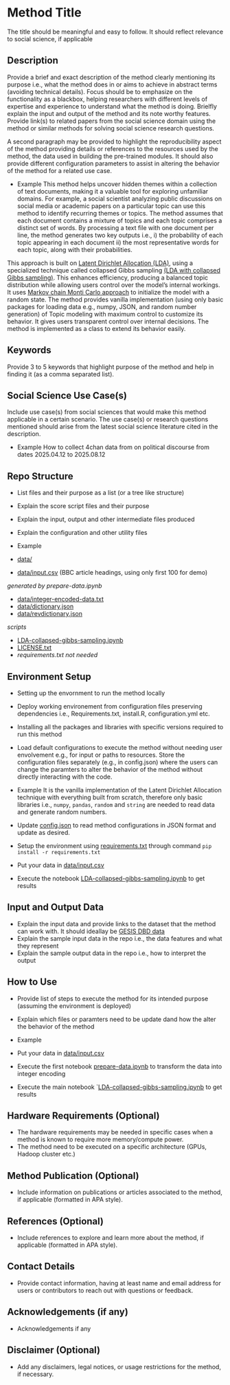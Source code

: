 # Method Title
The title should be meaningful and easy to follow. It should reflect relevance to social science, if applicable 

## Description
Provide a brief and exact description of the method clearly mentioning its purpose i.e., what the method does in or aims to achieve in abstract terms (avoiding technical details). Focus should be to emphasize on the functionality as a blackbox, helping researchers with different levels of expertise and experience to understand what the method is doing. Brielfly explain the input and output of the method and its note worthy features. Provide link(s) to related papers from the social science domain using the method or similar methods for solving social science research questions. 

A second paragraph may be provided to highlight the reproducibility aspect of the method providing details or references to the resources used by the method, the data used in building the pre-trained modules. It should also provide different configuration parameters to assist in altering the behavior of the method for a related use case. 

- Example
This method helps uncover hidden themes within a collection of text documents, making it a valuable tool for exploring unfamiliar domains. For example, a social scientist analyzing public discussions on social media or academic papers on a particular topic can use this method to identify recurring themes or topics. The method assumes that each document contains a mixture of topics and each topic comprises a distinct set of words. By processing a text file with one document per line, the method generates two key outputs i.e., i) the probability of each topic appearing in each document ii) the most representative words for each topic, along with their probabilities.

This approach is built on [Latent Dirichlet Allocation (LDA)](https://www.jmlr.org/papers/volume3/blei03a/blei03a.pdf?ref=http://githubhelp.com), using a specialized technique called collapsed Gibbs sampling [(LDA with collapsed Gibbs sampling)](https://www.cs.cmu.edu/~wcohen/10-605/papers/fastlda.pdf). This enhances efficiency, producing a balanced topic distribution while allowing users control over the model’s internal workings.
It uses [Markov chain Monti Carlo approach](https://en.wikipedia.org/wiki/Markov_chain_Monte_Carlo) to initialize the model with a random state. The method provides vanilla implementation (using only basic packages for loading data e.g., numpy, JSON, and random number generation) of Topic modeling with maximum control to customize its behavior. It gives users transparent control over internal decisions. The method is implemented as a class to extend its behavior easily. 

## Keywords
Provide 3 to 5 keywords that highlight purpose of the method and help in finding it (as a comma separated list).  

## Social Science Use Case(s)
Include use case(s) from social sciences that would make this method applicable in a certain scenario. The use case(s) or research questions mentioned should arise from the latest social science literature cited in the description.

- Example
How to collect 4chan data from on political discourse from dates 2025.04.12 to 2025.08.12
 

## Repo Structure
- List files and their purpose as a list (or a tree like structure)
- Explain the score script files and their purpose
- Explain the input, output and other intermediate files produced
- Explain the configuration and other utility files
  
- Example
- [data/](https://github.com/taimoorkhan-nlp/latent_dirichlet_allocation/tree/master/data/)
- [data/input.csv](https://github.com/taimoorkhan-nlp/latent_dirichlet_allocation/blob/master/data/input.csv) (BBC article headings, using only first 100 for demo)

*generated by prepare-data.ipynb*
- [data/integer-encoded-data.txt](https://github.com/taimoorkhan-nlp/latent_dirichlet_allocation/blob/master/data/integer-encoded-data.txt)
- [data/dictionary.json](https://github.com/taimoorkhan-nlp/latent_dirichlet_allocation/blob/master/data/dictionary.json)
- [data/revdictionary.json](https://github.com/taimoorkhan-nlp/latent_dirichlet_allocation/blob/master/data/revdictionary.json)

*scripts*
- [LDA-collapsed-gibbs-sampling.ipynb](https://github.com/taimoorkhan-nlp/latent_dirichlet_allocation/blob/master/LDA-collapsed-gibbs-sampling.ipynb)
- [LICENSE.txt](https://github.com/taimoorkhan-nlp/latent_dirichlet_allocation/blob/master/LICENSE.txt)
- *requirements.txt not needed*

## Environment Setup
- Setting up the envornment to run the method locally
- Deploy working environement from configuration files preserving dependencies i.e., Requirements.txt, install.R, configuration.yml etc.
- Installing all the packages and libraries with specific versions required to run this method
- Load default configurations to execute the method without needing user envolvement e.g., for input or paths to resources. Store the configuration files separately (e.g., in config.json) where the users can change the paramters to alter the behavior of the method without directly interacting with the code.

- Example
It is the vanilla implementation of the Latent Dirichlet Allocation technique with everything built from scratch, therefore only basic libraries i.e., `numpy`, `pandas`, `random` and `string` are needed to read data and generate random numbers.
- Update [config.json](config.json) to read method configurations in JSON format and update as desired. 
- Setup the environment using [requirements.txt](https://github.com/taimoorkhan-nlp/latent_dirichlet_allocation/blob/master/requirements.txt) through command `pip install -r requirements.txt`
- Put your data in [data/input.csv](data/input.csv)
- Execute the notebook [LDA-collapsed-gibbs-sampling.ipynb](LDA-collapsed-gibbs-sampling.ipynb) to get results

## Input and Output Data
- Explain the input data and provide links to the dataset that the method can work with. It should ideallay be [GESIS DBD data](https://www.gesis.org/en/institute/digital-behavioral-data)
- Explain the sample input data in the repo i.e., the data features and what they represent
- Explain the sample output data in the repo i.e., how to interpret the output  

## How to Use
- Provide list of steps to execute the method for its intended purpose (assuming the environment is deployed)
- Explain which files or paramters need to be update dand how the alter the behavior of the method

- Example
- Put your data in [data/input.csv](https://github.com/taimoorkhan-nlp/latent_dirichlet_allocation/blob/master/data/input.csv)
- Execute the first notebook [prepare-data.ipynb](https://github.com/taimoorkhan-nlp/latent_dirichlet_allocation/blob/master/prepare-data.ipynb) to transform the data into integer encoding
- Execute the main notebook `[LDA-collapsed-gibbs-sampling.ipynb](https://github.com/taimoorkhan-nlp/latent_dirichlet_allocation/blob/master/LDA-collapsed-gibbs-sampling.ipynb) to get results

## Hardware Requirements (Optional)
- The hardware requirements may be needed in specific cases when a method is known to require more memory/compute power. 
- The method need to be executed on a specific architecture (GPUs, Hadoop cluster etc.)

## Method Publication (Optional)
- Include information on publications or articles associated to the method, if applicable (formatted in APA style).

## References (Optional)
- Include references to explore and learn more about the method, if applicable (formatted in APA style).

## Contact Details
- Provide contact information, having at least name and email address for users or contributors to reach out with questions or feedback.

## Acknowledgements (if any)
- Acknowledgements if any

## Disclaimer (Optional)
- Add any disclaimers, legal notices, or usage restrictions for the method, if necessary.

